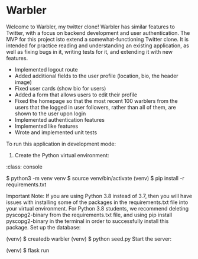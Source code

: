 # Warbler
Welcome to Warbler, my twitter clone! Warbler has similar features to Twitter, with a focus on backend development and user authentication. The MVP for this project isto extend a somewhat-functioning Twitter clone. It is intended for practice reading and understanding an existing application, as well as fixing bugs in it, writing tests for it, and extending it with new features.

- Implemented logout route
- Added additional fields to the user profile (location, bio, the header image)
- Fixed user cards (show bio for users)
- Added a form that allows users to edit their profile
- Fixed the homepage so that the most recent 100 warblers from the users that the logged in user followers, rather than all of them,  are shown to the user upon login 
- Implemented authentication features
- Implemented like features
- Wrote and implemented unit tests


To run this application in development mode:
1. Create the Python virtual environment:

  :class: console

  $ python3 -m venv venv
  $ source venv/bin/activate
  (venv) $ pip install -r requirements.txt

Important Note:
If you are using Python 3.8 instead of 3.7, then you will have issues with installing some of the packages in the requirements.txt file into your virtual environment.
For Python 3.8 students, we recommend deleting pyscopg2-binary from the requirements.txt file, and using pip install pyscopg2-binary in the terminal in order to successfully install this package.
Set up the database:

(venv) $ createdb warbler
(venv) $ python seed.py
Start the server:

(venv) $ flask run


  

